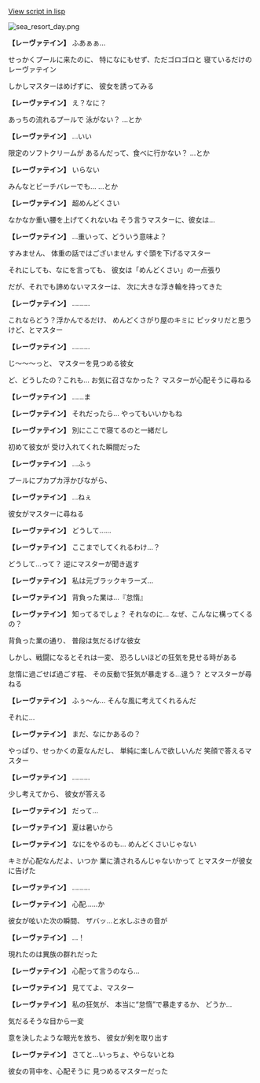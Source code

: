 [View script in lisp](../scripts/210022202.txt)

![sea_resort_day.png](../images/backgrounds/sea_resort_day.png)

**【レーヴァテイン】**
ふあぁぁ…

せっかくプールに来たのに、
特になにもせず、ただゴロゴロと
寝ているだけのレーヴァテイン

しかしマスターはめげずに、
彼女を誘ってみる

**【レーヴァテイン】**
え？なに？

あっちの流れるプールで
泳がない？
…とか

**【レーヴァテイン】**
…いい

限定のソフトクリームが
あるんだって、食べに行かない？
…とか

**【レーヴァテイン】**
いらない

みんなとビーチバレーでも…
…とか

**【レーヴァテイン】**
超めんどくさい

なかなか重い腰を上げてくれないね
そう言うマスターに、彼女は…

**【レーヴァテイン】**
…重いって、どういう意味よ？

すみません、
体重の話ではございません
すぐ頭を下げるマスター

それにしても、なにを言っても、
彼女は「めんどくさい」の一点張り

だが、それでも諦めないマスターは、
次に大きな浮き輪を持ってきた

**【レーヴァテイン】**
………

これならどう？浮かんでるだけ、
めんどくさがり屋のキミに
ピッタリだと思うけど、とマスター

**【レーヴァテイン】**
………

じ～～～っと、
マスターを見つめる彼女

ど、どうしたの？これも…
お気に召さなかった？
マスターが心配そうに尋ねる

**【レーヴァテイン】**
……ま

**【レーヴァテイン】**
それだったら…
やってもいいかもね

**【レーヴァテイン】**
別にここで寝てるのと一緒だし

初めて彼女が
受け入れてくれた瞬間だった

**【レーヴァテイン】**
…ふぅ

プールにプカプカ浮かびながら、

**【レーヴァテイン】**
…ねぇ

彼女がマスターに尋ねる

**【レーヴァテイン】**
どうして……

**【レーヴァテイン】**
ここまでしてくれるわけ…？

どうして…って？
逆にマスターが聞き返す

**【レーヴァテイン】**
私は元ブラックキラーズ…

**【レーヴァテイン】**
背負った業は…『怠惰』

**【レーヴァテイン】**
知ってるでしょ？
それなのに…
なぜ、こんなに構ってくるの？

背負った業の通り、
普段は気だるげな彼女

しかし、戦闘になるとそれは一変、
恐ろしいほどの狂気を見せる時がある

怠惰に過ごせば過ごす程、
その反動で狂気が暴走する…違う？
とマスターが尋ねる

**【レーヴァテイン】**
ふぅ～ん…
そんな風に考えてくれるんだ

それに…

**【レーヴァテイン】**
まだ、なにかあるの？

やっぱり、せっかくの夏なんだし、
単純に楽しんで欲しいんだ
笑顔で答えるマスター

**【レーヴァテイン】**
………

少し考えてから、
彼女が答える

**【レーヴァテイン】**
だって…

**【レーヴァテイン】**
夏は暑いから

**【レーヴァテイン】**
なにをやるのも…
めんどくさいじゃない

キミが心配なんだよ、いつか
業に潰されるんじゃないかって
とマスターが彼女に告げた

**【レーヴァテイン】**
………

**【レーヴァテイン】**
心配……か

彼女が呟いた次の瞬間、
ザバッ…と水しぶきの音が

**【レーヴァテイン】**
…！

現れたのは異族の群れだった

**【レーヴァテイン】**
心配って言うのなら…

**【レーヴァテイン】**
見ててよ、マスター

**【レーヴァテイン】**
私の狂気が、
本当に“怠惰”で暴走するか、
どうか…

気だるそうな目から一変

意を決したような眼光を放ち、
彼女が剣を取り出す

**【レーヴァテイン】**
さてと…いっちょ、やらないとね

彼女の背中を、心配そうに
見つめるマスターだった
